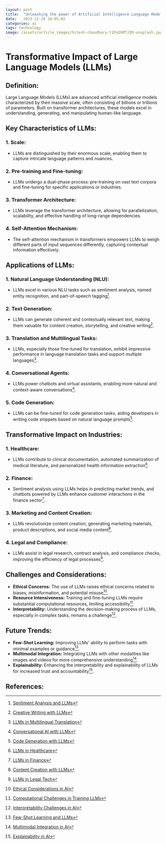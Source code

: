 ```yaml
---
layout: post
title:  "Unleashing the power of Artificial Intelligence Language Model"
date:   2023-12-20 18:05:02
categories: ai
tags: technology
image: /assets/article_images/hitesh-choudhary-t1PaIbMTJIM-unsplash.jpg
---
```


# Transformative Impact of Large Language Models (LLMs)

## Definition:
Large Language Models (LLMs) are advanced artificial intelligence models characterized by their massive scale, often consisting of billions or trillions of parameters. Built on transformer architectures, these models excel in understanding, generating, and manipulating human-like language.

## Key Characteristics of LLMs:

### 1. **Scale:**
   - LLMs are distinguished by their enormous scale, enabling them to capture intricate language patterns and nuances.

### 2. **Pre-training and Fine-tuning:**
   - LLMs undergo a dual-phase process: pre-training on vast text corpora and fine-tuning for specific applications or industries.

### 3. **Transformer Architecture:**
   - LLMs leverage the transformer architecture, allowing for parallelization, scalability, and effective handling of long-range dependencies.

### 4. **Self-Attention Mechanism:**
   - The self-attention mechanism in transformers empowers LLMs to weigh different parts of input sequences differently, capturing contextual information effectively.

## Applications of LLMs:

### 1. **Natural Language Understanding (NLU):**
   - LLMs excel in various NLU tasks such as sentiment analysis, named entity recognition, and part-of-speech tagging[^1].

### 2. **Text Generation:**
   - LLMs can generate coherent and contextually relevant text, making them valuable for content creation, storytelling, and creative writing[^2].

### 3. **Translation and Multilingual Tasks:**
   - LLMs, especially those fine-tuned for translation, exhibit impressive performance in language translation tasks and support multiple languages[^3].

### 4. **Conversational Agents:**
   - LLMs power chatbots and virtual assistants, enabling more natural and context-aware conversations[^4].

### 5. **Code Generation:**
   - LLMs can be fine-tuned for code generation tasks, aiding developers in writing code snippets based on natural language prompts[^5].

## Transformative Impact on Industries:

### 1. **Healthcare:**
   - LLMs contribute to clinical documentation, automated summarization of medical literature, and personalized health information extraction[^6].

### 2. **Finance:**
   - Sentiment analysis using LLMs helps in predicting market trends, and chatbots powered by LLMs enhance customer interactions in the finance sector[^7].

### 3. **Marketing and Content Creation:**
   - LLMs revolutionize content creation, generating marketing materials, product descriptions, and social media content[^8].

### 4. **Legal and Compliance:**
   - LLMs assist in legal research, contract analysis, and compliance checks, improving the efficiency of legal processes[^9].

## Challenges and Considerations:

- **Ethical Concerns:** The use of LLMs raises ethical concerns related to biases, misinformation, and potential misuse[^10].
- **Resource Intensiveness:** Training and fine-tuning LLMs require substantial computational resources, limiting accessibility[^11].
- **Interpretability:** Understanding the decision-making process of LLMs, especially in complex tasks, remains a challenge[^12].

## Future Trends:

- **Few-Shot Learning:** Improving LLMs' ability to perform tasks with minimal examples or guidance[^13].
- **Multimodal Integration:** Integrating LLMs with other modalities like images and videos for more comprehensive understanding[^14].
- **Explainability:** Enhancing the interpretability and explainability of LLMs for increased trust and accountability[^15].

## References:
[^1]: [Sentiment Analysis and LLMs](https://www.analyticsvidhya.com/blog/2021/03/understanding-sentiment-analysis-and-its-applications/)
[^2]: [Creative Writing with LLMs](https://towardsdatascience.com/writing-like-shakespeare-with-deep-learning-3c46034de6c5)
[^3]: [LLMs in Multilingual Translation](https://www.microsoft.com/en-us/research/project/translation/)
[^4]: [Conversational AI with LLMs](https://www.ibm.com/cloud/learn/conversational-ai)
[^5]: [Code Generation with LLMs](https://towardsdatascience.com/code-generation-using-openai-s-gpt-3-and-gpt-2-af1356a553c7)
[^6]: [LLMs in Healthcare](https://www.ncbi.nlm.nih.gov/pmc/articles/PMC7777625/)
[^7]: [LLMs in Finance](https://emerj.com/ai-sector-overviews/natural-language-processing-finance-applications/)
[^8]: [Content Creation with LLMs](https://www.technologyreview.com/2021/05/13/1025092/how-ai-is-changing-the-way-we-make-art/)
[^9]: [LLMs in Legal Tech](https://blog.ipleaders.in/ai-in-legal-tech)
[^10]: [Ethical Considerations in AI](https://www.weforum.org/agenda/2016/10/the-ethical-implications-of-artificial-intelligence)
[^11]: [Computational Challenges in Training LLMs](https://arxiv.org/abs/1903.11752)
[^12]: [Interpretability Challenges in AI](https://towardsdatascience.com/the-challenges-of-interpretability-in-ai-2a83a52d9d32)
[^13]: [Few-Shot Learning and LLMs](https://arxiv.org/abs/1904.09535)
[^14]: [Multimodal Integration in AI](https://www.microsoft.com/en-us/research/project/vision-language-pretraining/)
[^15]: [Explainability in AI](https://www.weforum.org/agenda/2020/01/ethical-ai-governance-explainability/)
